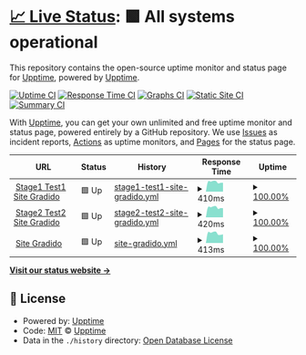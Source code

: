 # [📈 Live Status](https://https://gradido.github.io/GradidoUpptime/): <!--live status--> **🟩 All systems operational**

This repository contains the open-source uptime monitor and status page for [Upptime](https://upptime.js.org), powered by [Upptime](https://github.com/upptime/upptime).

[![Uptime CI](https://github.com/Gradido/GradidoUpptime/workflows/Uptime%20CI/badge.svg)](https://github.com/Gradido/GradidoUpptime/actions?query=workflow%3A%22Uptime+CI%22)
[![Response Time CI](https://github.com/Gradido/GradidoUpptime/workflows/Response%20Time%20CI/badge.svg)](https://github.com/Gradido/GradidoUpptime/actions?query=workflow%3A%22Response+Time+CI%22)
[![Graphs CI](https://github.com/Gradido/GradidoUpptime/workflows/Graphs%20CI/badge.svg)](https://github.com/Gradido/GradidoUpptime/actions?query=workflow%3A%22Graphs+CI%22)
[![Static Site CI](https://github.com/Gradido/GradidoUpptime/workflows/Static%20Site%20CI/badge.svg)](https://github.com/Gradido/GradidoUpptime/actions?query=workflow%3A%22Static+Site+CI%22)
[![Summary CI](https://github.com/Gradido/GradidoUpptime/workflows/Summary%20CI/badge.svg)](https://github.com/Gradido/GradidoUpptime/actions?query=workflow%3A%22Summary+CI%22)

With [Upptime](https://upptime.js.org), you can get your own unlimited and free uptime monitor and status page, powered entirely by a GitHub repository. We use [Issues](https://github.com/upptime/upptime/issues) as incident reports, [Actions](https://github.com/Gradido/GradidoUpptime/actions) as uptime monitors, and [Pages](https://https://gradido.github.io/GradidoUpptime/) for the status page.

<!--start: status pages-->
<!-- This summary is generated by Upptime (https://github.com/upptime/upptime) -->
<!-- Do not edit this manually, your changes will be overwritten -->
<!-- prettier-ignore -->
| URL | Status | History | Response Time | Uptime |
| --- | ------ | ------- | ------------- | ------ |
| <img alt="" src="https://icons.duckduckgo.com/ip3/stage1.gradido.net.ico" height="13"> [Stage1 Test1 Site Gradido](https://stage1.gradido.net) | 🟩 Up | [stage1-test1-site-gradido.yml](https://github.com/gradido/GradidoUpptime/commits/HEAD/history/stage1-test1-site-gradido.yml) | <details><summary><img alt="Response time graph" src="./graphs/stage1-test1-site-gradido/response-time-week.png" height="20"> 410ms</summary><br><a href="https://https://gradido.github.io/GradidoUpptime//history/stage1-test1-site-gradido"><img alt="Response time 454" src="https://img.shields.io/endpoint?url=https%3A%2F%2Fraw.githubusercontent.com%2Fgradido%2FGradidoUpptime%2FHEAD%2Fapi%2Fstage1-test1-site-gradido%2Fresponse-time.json"></a><br><a href="https://https://gradido.github.io/GradidoUpptime//history/stage1-test1-site-gradido"><img alt="24-hour response time 375" src="https://img.shields.io/endpoint?url=https%3A%2F%2Fraw.githubusercontent.com%2Fgradido%2FGradidoUpptime%2FHEAD%2Fapi%2Fstage1-test1-site-gradido%2Fresponse-time-day.json"></a><br><a href="https://https://gradido.github.io/GradidoUpptime//history/stage1-test1-site-gradido"><img alt="7-day response time 410" src="https://img.shields.io/endpoint?url=https%3A%2F%2Fraw.githubusercontent.com%2Fgradido%2FGradidoUpptime%2FHEAD%2Fapi%2Fstage1-test1-site-gradido%2Fresponse-time-week.json"></a><br><a href="https://https://gradido.github.io/GradidoUpptime//history/stage1-test1-site-gradido"><img alt="30-day response time 425" src="https://img.shields.io/endpoint?url=https%3A%2F%2Fraw.githubusercontent.com%2Fgradido%2FGradidoUpptime%2FHEAD%2Fapi%2Fstage1-test1-site-gradido%2Fresponse-time-month.json"></a><br><a href="https://https://gradido.github.io/GradidoUpptime//history/stage1-test1-site-gradido"><img alt="1-year response time 458" src="https://img.shields.io/endpoint?url=https%3A%2F%2Fraw.githubusercontent.com%2Fgradido%2FGradidoUpptime%2FHEAD%2Fapi%2Fstage1-test1-site-gradido%2Fresponse-time-year.json"></a></details> | <details><summary><a href="https://https://gradido.github.io/GradidoUpptime//history/stage1-test1-site-gradido">100.00%</a></summary><a href="https://https://gradido.github.io/GradidoUpptime//history/stage1-test1-site-gradido"><img alt="All-time uptime 95.49%" src="https://img.shields.io/endpoint?url=https%3A%2F%2Fraw.githubusercontent.com%2Fgradido%2FGradidoUpptime%2FHEAD%2Fapi%2Fstage1-test1-site-gradido%2Fuptime.json"></a><br><a href="https://https://gradido.github.io/GradidoUpptime//history/stage1-test1-site-gradido"><img alt="24-hour uptime 100.00%" src="https://img.shields.io/endpoint?url=https%3A%2F%2Fraw.githubusercontent.com%2Fgradido%2FGradidoUpptime%2FHEAD%2Fapi%2Fstage1-test1-site-gradido%2Fuptime-day.json"></a><br><a href="https://https://gradido.github.io/GradidoUpptime//history/stage1-test1-site-gradido"><img alt="7-day uptime 100.00%" src="https://img.shields.io/endpoint?url=https%3A%2F%2Fraw.githubusercontent.com%2Fgradido%2FGradidoUpptime%2FHEAD%2Fapi%2Fstage1-test1-site-gradido%2Fuptime-week.json"></a><br><a href="https://https://gradido.github.io/GradidoUpptime//history/stage1-test1-site-gradido"><img alt="30-day uptime 100.00%" src="https://img.shields.io/endpoint?url=https%3A%2F%2Fraw.githubusercontent.com%2Fgradido%2FGradidoUpptime%2FHEAD%2Fapi%2Fstage1-test1-site-gradido%2Fuptime-month.json"></a><br><a href="https://https://gradido.github.io/GradidoUpptime//history/stage1-test1-site-gradido"><img alt="1-year uptime 95.28%" src="https://img.shields.io/endpoint?url=https%3A%2F%2Fraw.githubusercontent.com%2Fgradido%2FGradidoUpptime%2FHEAD%2Fapi%2Fstage1-test1-site-gradido%2Fuptime-year.json"></a></details>
| <img alt="" src="https://icons.duckduckgo.com/ip3/stage2.gradido.net.ico" height="13"> [Stage2 Test2 Site Gradido](https://stage2.gradido.net) | 🟩 Up | [stage2-test2-site-gradido.yml](https://github.com/gradido/GradidoUpptime/commits/HEAD/history/stage2-test2-site-gradido.yml) | <details><summary><img alt="Response time graph" src="./graphs/stage2-test2-site-gradido/response-time-week.png" height="20"> 420ms</summary><br><a href="https://https://gradido.github.io/GradidoUpptime//history/stage2-test2-site-gradido"><img alt="Response time 452" src="https://img.shields.io/endpoint?url=https%3A%2F%2Fraw.githubusercontent.com%2Fgradido%2FGradidoUpptime%2FHEAD%2Fapi%2Fstage2-test2-site-gradido%2Fresponse-time.json"></a><br><a href="https://https://gradido.github.io/GradidoUpptime//history/stage2-test2-site-gradido"><img alt="24-hour response time 383" src="https://img.shields.io/endpoint?url=https%3A%2F%2Fraw.githubusercontent.com%2Fgradido%2FGradidoUpptime%2FHEAD%2Fapi%2Fstage2-test2-site-gradido%2Fresponse-time-day.json"></a><br><a href="https://https://gradido.github.io/GradidoUpptime//history/stage2-test2-site-gradido"><img alt="7-day response time 420" src="https://img.shields.io/endpoint?url=https%3A%2F%2Fraw.githubusercontent.com%2Fgradido%2FGradidoUpptime%2FHEAD%2Fapi%2Fstage2-test2-site-gradido%2Fresponse-time-week.json"></a><br><a href="https://https://gradido.github.io/GradidoUpptime//history/stage2-test2-site-gradido"><img alt="30-day response time 431" src="https://img.shields.io/endpoint?url=https%3A%2F%2Fraw.githubusercontent.com%2Fgradido%2FGradidoUpptime%2FHEAD%2Fapi%2Fstage2-test2-site-gradido%2Fresponse-time-month.json"></a><br><a href="https://https://gradido.github.io/GradidoUpptime//history/stage2-test2-site-gradido"><img alt="1-year response time 456" src="https://img.shields.io/endpoint?url=https%3A%2F%2Fraw.githubusercontent.com%2Fgradido%2FGradidoUpptime%2FHEAD%2Fapi%2Fstage2-test2-site-gradido%2Fresponse-time-year.json"></a></details> | <details><summary><a href="https://https://gradido.github.io/GradidoUpptime//history/stage2-test2-site-gradido">100.00%</a></summary><a href="https://https://gradido.github.io/GradidoUpptime//history/stage2-test2-site-gradido"><img alt="All-time uptime 99.68%" src="https://img.shields.io/endpoint?url=https%3A%2F%2Fraw.githubusercontent.com%2Fgradido%2FGradidoUpptime%2FHEAD%2Fapi%2Fstage2-test2-site-gradido%2Fuptime.json"></a><br><a href="https://https://gradido.github.io/GradidoUpptime//history/stage2-test2-site-gradido"><img alt="24-hour uptime 100.00%" src="https://img.shields.io/endpoint?url=https%3A%2F%2Fraw.githubusercontent.com%2Fgradido%2FGradidoUpptime%2FHEAD%2Fapi%2Fstage2-test2-site-gradido%2Fuptime-day.json"></a><br><a href="https://https://gradido.github.io/GradidoUpptime//history/stage2-test2-site-gradido"><img alt="7-day uptime 100.00%" src="https://img.shields.io/endpoint?url=https%3A%2F%2Fraw.githubusercontent.com%2Fgradido%2FGradidoUpptime%2FHEAD%2Fapi%2Fstage2-test2-site-gradido%2Fuptime-week.json"></a><br><a href="https://https://gradido.github.io/GradidoUpptime//history/stage2-test2-site-gradido"><img alt="30-day uptime 100.00%" src="https://img.shields.io/endpoint?url=https%3A%2F%2Fraw.githubusercontent.com%2Fgradido%2FGradidoUpptime%2FHEAD%2Fapi%2Fstage2-test2-site-gradido%2Fuptime-month.json"></a><br><a href="https://https://gradido.github.io/GradidoUpptime//history/stage2-test2-site-gradido"><img alt="1-year uptime 99.66%" src="https://img.shields.io/endpoint?url=https%3A%2F%2Fraw.githubusercontent.com%2Fgradido%2FGradidoUpptime%2FHEAD%2Fapi%2Fstage2-test2-site-gradido%2Fuptime-year.json"></a></details>
| <img alt="" src="https://icons.duckduckgo.com/ip3/gdd.gradido.net.ico" height="13"> [Site Gradido](https://gdd.gradido.net) | 🟩 Up | [site-gradido.yml](https://github.com/gradido/GradidoUpptime/commits/HEAD/history/site-gradido.yml) | <details><summary><img alt="Response time graph" src="./graphs/site-gradido/response-time-week.png" height="20"> 413ms</summary><br><a href="https://https://gradido.github.io/GradidoUpptime//history/site-gradido"><img alt="Response time 449" src="https://img.shields.io/endpoint?url=https%3A%2F%2Fraw.githubusercontent.com%2Fgradido%2FGradidoUpptime%2FHEAD%2Fapi%2Fsite-gradido%2Fresponse-time.json"></a><br><a href="https://https://gradido.github.io/GradidoUpptime//history/site-gradido"><img alt="24-hour response time 388" src="https://img.shields.io/endpoint?url=https%3A%2F%2Fraw.githubusercontent.com%2Fgradido%2FGradidoUpptime%2FHEAD%2Fapi%2Fsite-gradido%2Fresponse-time-day.json"></a><br><a href="https://https://gradido.github.io/GradidoUpptime//history/site-gradido"><img alt="7-day response time 413" src="https://img.shields.io/endpoint?url=https%3A%2F%2Fraw.githubusercontent.com%2Fgradido%2FGradidoUpptime%2FHEAD%2Fapi%2Fsite-gradido%2Fresponse-time-week.json"></a><br><a href="https://https://gradido.github.io/GradidoUpptime//history/site-gradido"><img alt="30-day response time 425" src="https://img.shields.io/endpoint?url=https%3A%2F%2Fraw.githubusercontent.com%2Fgradido%2FGradidoUpptime%2FHEAD%2Fapi%2Fsite-gradido%2Fresponse-time-month.json"></a><br><a href="https://https://gradido.github.io/GradidoUpptime//history/site-gradido"><img alt="1-year response time 453" src="https://img.shields.io/endpoint?url=https%3A%2F%2Fraw.githubusercontent.com%2Fgradido%2FGradidoUpptime%2FHEAD%2Fapi%2Fsite-gradido%2Fresponse-time-year.json"></a></details> | <details><summary><a href="https://https://gradido.github.io/GradidoUpptime//history/site-gradido">100.00%</a></summary><a href="https://https://gradido.github.io/GradidoUpptime//history/site-gradido"><img alt="All-time uptime 99.98%" src="https://img.shields.io/endpoint?url=https%3A%2F%2Fraw.githubusercontent.com%2Fgradido%2FGradidoUpptime%2FHEAD%2Fapi%2Fsite-gradido%2Fuptime.json"></a><br><a href="https://https://gradido.github.io/GradidoUpptime//history/site-gradido"><img alt="24-hour uptime 100.00%" src="https://img.shields.io/endpoint?url=https%3A%2F%2Fraw.githubusercontent.com%2Fgradido%2FGradidoUpptime%2FHEAD%2Fapi%2Fsite-gradido%2Fuptime-day.json"></a><br><a href="https://https://gradido.github.io/GradidoUpptime//history/site-gradido"><img alt="7-day uptime 100.00%" src="https://img.shields.io/endpoint?url=https%3A%2F%2Fraw.githubusercontent.com%2Fgradido%2FGradidoUpptime%2FHEAD%2Fapi%2Fsite-gradido%2Fuptime-week.json"></a><br><a href="https://https://gradido.github.io/GradidoUpptime//history/site-gradido"><img alt="30-day uptime 100.00%" src="https://img.shields.io/endpoint?url=https%3A%2F%2Fraw.githubusercontent.com%2Fgradido%2FGradidoUpptime%2FHEAD%2Fapi%2Fsite-gradido%2Fuptime-month.json"></a><br><a href="https://https://gradido.github.io/GradidoUpptime//history/site-gradido"><img alt="1-year uptime 99.99%" src="https://img.shields.io/endpoint?url=https%3A%2F%2Fraw.githubusercontent.com%2Fgradido%2FGradidoUpptime%2FHEAD%2Fapi%2Fsite-gradido%2Fuptime-year.json"></a></details>

<!--end: status pages-->

[**Visit our status website →**](https://https://gradido.github.io/GradidoUpptime/)

## 📄 License

- Powered by: [Upptime](https://github.com/upptime/upptime)
- Code: [MIT](./LICENSE) © [Upptime](https://upptime.js.org)
- Data in the `./history` directory: [Open Database License](https://opendatacommons.org/licenses/odbl/1-0/)
